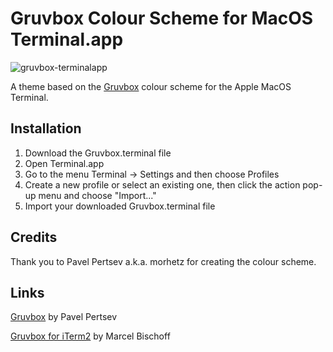 # Gruvbox Colour Scheme for MacOS Terminal.app

![gruvbox-terminalapp](https://user-images.githubusercontent.com/55158699/234936343-480fdbaf-4b61-42e3-93b2-8252450e8fd5.png)

A theme based on the [Gruvbox](https://github.com/morhetz/gruvbox) colour scheme for the Apple MacOS Terminal.

## Installation

1. Download the Gruvbox.terminal file
2. Open Terminal.app
3. Go to the menu Terminal -> Settings and then choose Profiles
4. Create a new profile or select an existing one, then click the action pop-up menu and choose "Import..."
5. Import your downloaded Gruvbox.terminal file

## Credits

Thank you to Pavel Pertsev a.k.a. morhetz for creating the colour scheme.
 
## Links

[Gruvbox](https://github.com/morhetz/gruvbox) by Pavel Pertsev

[Gruvbox for iTerm2](https://github.com/herrbischoff/iterm2-gruvbox) by Marcel Bischoff
